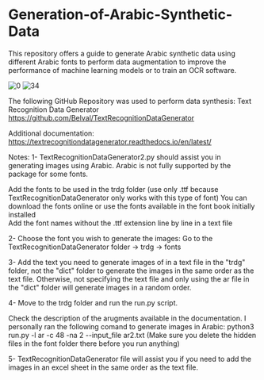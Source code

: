 # Generation-of-Arabic-Synthetic-Data
This repository offers a guide to generate Arabic synthetic data using different Arabic fonts to perform data augmentation to improve the performance of machine learning models or to train an OCR software.

![0](https://user-images.githubusercontent.com/67872328/235325407-76cf473e-322d-425c-a1b3-fd33902cf7f6.jpg)
![34](https://user-images.githubusercontent.com/67872328/235325416-ce57b20d-8713-4c45-aa96-62c31f672499.jpg)


The following GitHub Repository was used to perform data synthesis: Text Recognition Data Generator
https://github.com/Belval/TextRecognitionDataGenerator

Additional documentation:
https://textrecognitiondatagenerator.readthedocs.io/en/latest/

Notes: 
1- TextRecognitionDataGenerator2.py should assist you in generating images using Arabic. Arabic is not fully supported by the package for some fonts.

Add the fonts to be used in the trdg folder (use only .ttf because TextRecognitionDataGenerator only works with this type of font)
You can download the fonts online or use the fonts available in the font book initially installed  
Add the font names without the .ttf extension line by line in a text file

2- Choose the font you wish to generate the images: Go to the TextRecognitionDataGenerator folder -> trdg -> fonts
    
3- Add the text you need to generate images of in a text file in the "trdg" folder, not the "dict" folder to generate the images in the same order as the text file. Otherwise, not specifying the text file and only using the ar file in the "dict" folder will generate images in a random order.

4- Move to the trdg folder and run the run.py script. 

Check the description of the arugments available in the documentation. I personally ran the following comand to generate images in Arabic: python3 run.py -l ar -c 48 -na 2 --input_file ar2.txt
(Make sure you delete the hidden files in the font folder there before you run anything)

5- TextRecognitionDataGenerator file will assist you if you need to add the images in an excel sheet in the same order as the text file.
